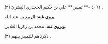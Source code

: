 ٤٠٦١ -** تمييز:** علي بن حكيم الجحدري البَصْرِيّ (٢) .

**يروي عَنه:** الربيع بن عبد الله.

**ويروي عَنه:** محمد بن زكريا الغلابي.

ذكرناهم للتمييز بينهم (٣) .